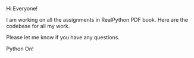 Hi Everyone!

I am working on all the assignments in RealPython PDF book. Here are the codebase for all my work. 

Please let me know if you have any questions. 

Python On!